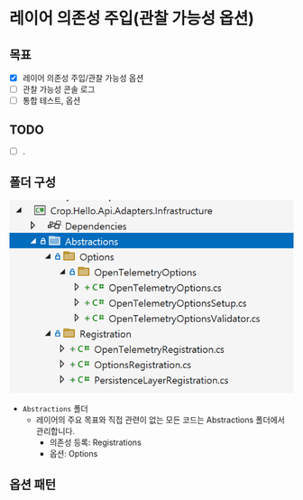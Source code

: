 # 레이어 의존성 주입(관찰 가능성 옵션)

## 목표
- [x] 레이어 의존성 주입/관찰 가능성 옵션
- [ ] 관찰 가능성 콘솔 로그
- [ ] 통합 테스트, 옵션

## TODO
- [ ] .

## 폴더 구성
![](./.images/DI.Structure.png)

- `Abstractions` 폴더
  - 레이어의 주요 목표와 직접 관련이 없는 모든 코드는 Abstractions 폴더에서 관리합니다.
    - 의존성 등록: Registrations
    - 옵션: Options

## 옵션 패턴